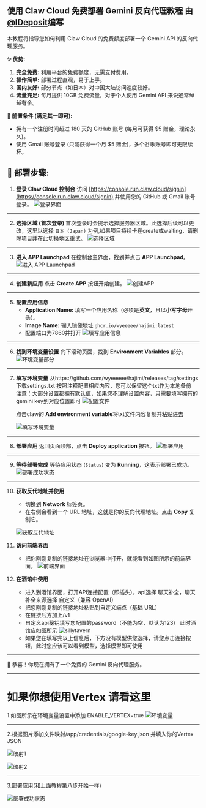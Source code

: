 ## 使用 Claw Cloud 免费部署 Gemini 反向代理教程 由[@IDeposit](https://github.com/IDeposit)编写

本教程将指导您如何利用 Claw Cloud 的免费额度部署一个 Gemini API 的反向代理服务。

**✨ 优势:**

1.  **完全免费:** 利用平台的免费额度，无需支付费用。
2.  **操作简单:** 部署过程直观，易于上手。
3.  **国内友好:** 部分节点（如日本）对中国大陆访问速度较好。
4.  **流量充足:** 每月提供 10GB 免费流量，对于个人使用 Gemini API 来说通常绰绰有余。

**🔑 前置条件 (满足其一即可):**

*   拥有一个注册时间超过 180 天的 GitHub 账号 (每月可获得 $5 赠金，理论永久)。
*   使用 Gmail 账号登录 (只能获得一个月 $5 赠金)，多个谷歌账号即可无限续杯。

**🚀 部署步骤:**
---
1.  **登录 Claw Cloud 控制台**
    访问 [https://console.run.claw.cloud/signin](https://console.run.claw.cloud/signin) 并使用您的 GitHub 或 Gmail 账号登录。
    ![登录界面](./img/claw/1.png)
---
2.  **选择区域 (首次登录)**
    首次登录时会提示选择服务器区域。此选择后续可以更改，这里以选择 `日本 (Japan)` 为例,如果项目持续卡在create或waiting，请删除项目并在此切换地区重试。
    ![选择区域](./img/claw/2.png)
---
3.  **进入 APP Launchpad**
    在控制台主界面，找到并点击 **APP Launchpad**。
    ![进入 APP Launchpad](./img/claw/3.png)
---
4.  **创建新应用**
    点击 **Create APP** 按钮开始创建。
    ![创建APP](./img/claw/4.png)
---
5.  **配置应用信息**
    *   **Application Name:** 填写一个应用名称（必须是**英文**，且以**小写字母**开头）。
    *   **Image Name:** 输入镜像地址 `ghcr.io/wyeeeee/hajimi:latest`
    * 配置端口为7860并打开
    ![填写应用信息](./img/claw/11.png)
---
6.  **找到环境变量设置**
    向下滚动页面，找到 **Environment Variables** 部分。
    ![环境变量部分](./img/claw/6.png)
---
7.  **填写环境变量**
    从https://github.com/wyeeeee/hajimi/releases/tag/settings 下载settings.txt
    按照注释配置相应内容，您可以保留这个txt作为本地备份<br>
    注意：大部分设置都拥有默认值，如果您不理解设置内容，只需要填写拥有的gemini key到对应位置即可
    ![配置文件](./img/claw/settings.png)
    
    点击claw的 **Add environment variable**将txt文件内容复制并粘贴进去

    ![填写环境变量](./img/claw/env.png)
---
8.  **部署应用**
    返回页面顶部，点击 **Deploy application** 按钮。
    ![部署应用](./img/claw/8.png)
---

9.  **等待部署完成**
    等待应用状态 (`Status`) 变为 **Running**，这表示部署已成功。
    ![部署成功状态](./img/claw/9.png)
---
10. **获取反代地址并使用**
    *   切换到 **Network** 标签页。
    *   在右侧会看到一个 URL 地址，这就是你的反向代理地址。点击 **Copy** 复制它。

    ![获取反代地址](./img/claw/10.png)
11. **访问前端界面**
    * 把你刚刚复制的链接地址在浏览器中打开，就能看到如图所示的前端界面。
    ![前端界面](./img/claw/hajimi.png)
12. **在酒馆中使用**
    * 进入到酒馆界面，打开API连接配置（即插头），api选择 聊天补全，聊天补全来源选择 自定义（兼容 OpenAI）
    * 把您刚刚复制的链接地址粘贴到自定义端点（基础 URL）
    * 在链接后方加上/v1
    * 自定义api秘钥填写您配置的password（不能为空，默认为123）
    此时酒馆应如图所示
     ![sillytavern](./img/claw/sillytavern.png)
    * 如果您在填写完以上信息后，下方没有模型供您选择，请您点击连接按钮，此时您应该可以看到模型，选择模型即可使用

---

🎉 恭喜！你现在拥有了一个免费的 Gemini 反向代理服务。

---

# 如果你想使用Vertex 请看这里

1.如图所示在环境变量设置中添加 ENABLE_VERTEX=true
![环境变量](./img/claw/vertex1.png)

---
2.根据图片添加文件映射/app/credentials/google-key.json 并填入你的Vertex JSON

![映射1](./img/claw/vertex2.png)

![映射2](./img/claw/vertex3.png)

---
3.部署应用(和上面教程第八步开始一样)

![部署成功状态](./img/claw/8.png)
